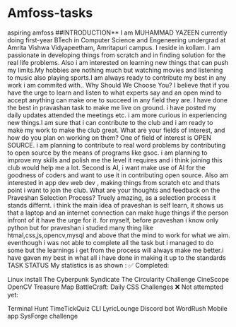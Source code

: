 # Amfoss-tasks
aspiring amfoss
##INTRODUCTION**
I am MUHAMMAD YAZEEN currently doing first-year BTech in Computer Science and Engeneering undergrad at Amrita Vishwa Vidyapeetham, Amritapuri campus. I reside in kollam. I am passionate in developing things from scratch and in finding solution for the real life problems. Also i am interested on learning new things that can push my limits.My hobbies are nothing much but watching movies and listening to music also playing sports.I am always ready to contribute my best in any work i am commited with..
Why Should We Choose You?
I believe that if you have the urge to learn and listen to what experts say and an open mind to accept anything can make one to succeed in any field they are. I have done the best in pravashan task to make me live on ground. i have posted my daily updates attended the meetings etc. i am more curious in experiencing new things.I am sure that i can contribute to the club and i am ready to make my work to make the club great.
What are your fields of interest, and how do you plan on working on them?
One of field of interest is OPEN SOURCE. i am planning to contribute to real word problems by contributing to open source by the means of programs like gsoc. i am planning to improve my skills and polish me the level it requires and i think joining this club would help me a lot. Second is AI, i want make use of AI for the goodness of coders and want to use it in contributing open source. Also am interested in app dev web dev , making things from scratch etc and thats point i want to join the club.
What are your thoughts and feedback on the Praveshan Selection Process?
Truely amazing, as a selection process it stands differnt. i think the main idea of praveshan is self learn, it shows us that a laptop and an internet connection can make huge things if the person infront of it have the urge for it. for myself, before praveshan i know only python but for praveshan i studied many thing like htmal,css,js,opencv,mysql and above that the mind to work for what we aim. eventhough i was not able to complete all the task but i managed to do some but the learnings i get from the process will always make me better.i have gaven my best in what all i have done in making it up to the standards
TASK STATUS
My statistics is as shown :
✅ Completed:

Linux install
The Cyberpunk Syndicate
The Circularity Challenge
CineScope
OpenCV Treasure Map
BattleCraft: Daily CSS Challenges
❌ Not attempted yet:

Terminal Hunt
TimeTickQuiz CLI
LyricLounge Discord bot
WordRush Mobile app
SysForge challenge
